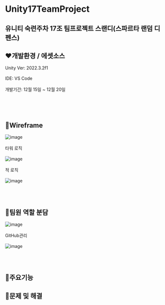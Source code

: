 # Unity17TeamProject
 ## 유니티 숙련주차 17조 팀프로젝트 스랜디(스파르타 랜덤 디펜스)

 ## ❤️개발환경 / 에셋소스
Unity Ver: 2022.3.2f1<br/><br/>
IDE: VS Code<br/><br/>
개발기간: 12월 15일 ~ 12월 20일<br/><br/>

<br/><br/>
## 🧡Wireframe
![image](https://github.com/Leejungsuk96/Unity17TeamProject/assets/114940193/92651874-950d-48a4-9d6f-0b3e6aee97fb)
<br/><br/>
타워 로직<br/><br/>
![image](https://github.com/Leejungsuk96/Unity17TeamProject/assets/114940193/b26d94f9-7409-4b15-981c-e77cf7be86f7)
<br/><br/>
적 로직<br/><br/>
![image](https://github.com/Leejungsuk96/Unity17TeamProject/assets/114940193/d1e6a50a-1e69-4d69-8027-1fec206f26d8)


<br/><br/>
## 💚팀원 역할 분담
![image](https://github.com/Leejungsuk96/Unity17TeamProject/assets/114940193/e407d35c-0262-4a29-b033-db3e64f71ff9)
<br/><br/>
GitHub관리<br/><br/>
![image](https://github.com/Leejungsuk96/Unity17TeamProject/assets/114940193/b2c995df-e482-4de2-9860-c7cf6bc488b6)


<br/><br/>
## 💙주요기능

## 💜문제 및 해결
